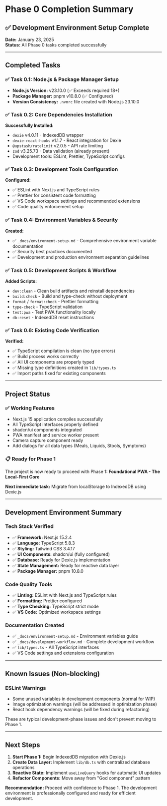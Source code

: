 # Phase 0 Completion Summary

## ✅ Development Environment Setup Complete

**Date:** January 23, 2025  
**Status:** All Phase 0 tasks completed successfully

---

## Completed Tasks

### ✅ Task 0.1: Node.js & Package Manager Setup

- **Node.js Version:** v23.10.0 (✅ Exceeds required 18+)
- **Package Manager:** pnpm v10.8.0 (✅ Configured)
- **Version Consistency:** `.nvmrc` file created with Node.js 23.10.0

### ✅ Task 0.2: Core Dependencies Installation

**Successfully Installed:**

- `dexie` v4.0.11 - IndexedDB wrapper
- `dexie-react-hooks` v1.1.7 - React integration for Dexie
- `@upstash/ratelimit` v2.0.5 - API rate limiting
- `zod` v3.25.73 - Data validation (already present)
- Development tools: ESLint, Prettier, TypeScript configs

### ✅ Task 0.3: Development Tools Configuration

**Configured:**

- ✅ ESLint with Next.js and TypeScript rules
- ✅ Prettier for consistent code formatting
- ✅ VS Code workspace settings and recommended extensions
- ✅ Code quality enforcement setup

### ✅ Task 0.4: Environment Variables & Security

**Created:**

- ✅ `_docs/environment-setup.md` - Comprehensive environment variable documentation
- ✅ Security best practices documented
- ✅ Development and production environment separation guidelines

### ✅ Task 0.5: Development Scripts & Workflow

**Added Scripts:**

- `dev:clean` - Clean build artifacts and reinstall dependencies
- `build:check` - Build and type-check without deployment
- `format` / `format:check` - Prettier formatting
- `type-check` - TypeScript validation
- `test:pwa` - Test PWA functionality locally
- `db:reset` - IndexedDB reset instructions

### ✅ Task 0.6: Existing Code Verification

**Verified:**

- ✅ TypeScript compilation is clean (no type errors)
- ✅ Build process works correctly
- ✅ All UI components are properly typed
- ✅ Missing type definitions created in `lib/types.ts`
- ✅ Import paths fixed for existing components

---

## Project Status

### ✅ Working Features

- Next.js 15 application compiles successfully
- All TypeScript interfaces properly defined
- shadcn/ui components integrated
- PWA manifest and service worker present
- Camera capture component ready
- Add dialogs for all data types (Meals, Liquids, Stools, Symptoms)

### 📋 Ready for Phase 1

The project is now ready to proceed with Phase 1: **Foundational PWA - The Local-First Core**

**Next immediate task:** Migrate from localStorage to IndexedDB using Dexie.js

---

## Development Environment Summary

### Tech Stack Verified

- ✅ **Framework:** Next.js 15.2.4
- ✅ **Language:** TypeScript 5.8.3
- ✅ **Styling:** Tailwind CSS 3.4.17
- ✅ **UI Components:** shadcn/ui (fully configured)
- ✅ **Database:** Ready for Dexie.js implementation
- ✅ **State Management:** Ready for reactive data layer
- ✅ **Package Manager:** pnpm 10.8.0

### Code Quality Tools

- ✅ **Linting:** ESLint with Next.js and TypeScript rules
- ✅ **Formatting:** Prettier configured
- ✅ **Type Checking:** TypeScript strict mode
- ✅ **VS Code:** Optimized workspace settings

### Documentation Created

- ✅ `_docs/environment-setup.md` - Environment variables guide
- ✅ `_docs/development-workflow.md` - Complete development workflow
- ✅ `lib/types.ts` - All TypeScript interfaces
- ✅ VS Code settings and extensions configuration

---

## Known Issues (Non-blocking)

### ESLint Warnings

- Some unused variables in development components (normal for WIP)
- Image optimization warnings (will be addressed in optimization phase)
- React hook dependency warnings (will be fixed during refactoring)

These are typical development-phase issues and don't prevent moving to Phase 1.

---

## Next Steps

1. **Start Phase 1:** Begin IndexedDB migration with Dexie.js
2. **Create Data Layer:** Implement `lib/db.ts` with centralized database operations
3. **Reactive State:** Implement `useLiveQuery` hooks for automatic UI updates
4. **Refactor Components:** Move away from "God component" pattern

**Recommendation:** Proceed with confidence to Phase 1. The development environment is professionally configured and ready for efficient development.
